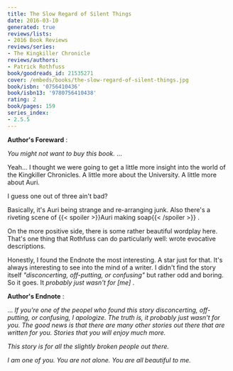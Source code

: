 ```yaml
---
title: The Slow Regard of Silent Things
date: 2016-03-10
generated: true
reviews/lists:
- 2016 Book Reviews
reviews/series:
- The Kingkiller Chronicle
reviews/authors:
- Patrick Rothfuss
book/goodreads_id: 21535271
cover: /embeds/books/the-slow-regard-of-silent-things.jpg
book/isbn: '0756410436'
book/isbn13: '9780756410438'
rating: 2
book/pages: 159
series_index:
- 2.5.5
---
```

**Author's Foreward** :  

_You might not want to buy this book._ ...  

<!--more-->

Yeah... I thought we were going to get a little more insight into the world of the Kingkiller Chronicles. A little more about the University. A little more about Auri.  

I guess one out of three ain't bad?  

Basically, it's Auri being strange and re-arranging junk. Also there's a riveting scene of  {{< spoiler >}}Auri making soap{{< /spoiler >}}  .  

On the more positive side, there is some rather beautiful wordplay here. That's one thing that Rothfuss can do particularly well: wrote evocative descriptions.  

Honestly, I found the Endnote the most interesting. A star just for that. It's always interesting to see into the mind of a writer. I didn't find the story itself _"disconcerting, off-putting, or confusing"_ but rather odd and boring. So it goes. It _probably just wasn't for [me]_ .  

**Author's Endnote** :  

... _If you're one of the peopel who found this story disconcerting, off- putting, or confusing, I apologize. The truth is, it probably just wasn't for you. The good news is that there are many other stories out there that are written for you. Stories that you will enjoy much more._  

_This story is for all the slightly broken people out there._  

_I am one of you. You are not alone. You are all beautiful to me._